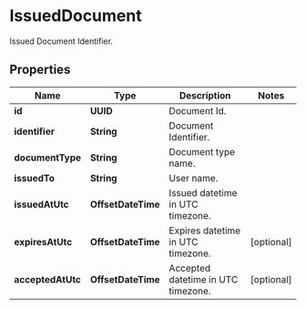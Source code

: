 

# IssuedDocument

Issued Document Identifier.

## Properties

| Name | Type | Description | Notes |
|------------ | ------------- | ------------- | -------------|
|**id** | **UUID** | Document Id. |  |
|**identifier** | **String** | Document Identifier. |  |
|**documentType** | **String** | Document type name. |  |
|**issuedTo** | **String** | User name. |  |
|**issuedAtUtc** | **OffsetDateTime** | Issued datetime in UTC timezone. |  |
|**expiresAtUtc** | **OffsetDateTime** | Expires datetime in UTC timezone. |  [optional] |
|**acceptedAtUtc** | **OffsetDateTime** | Accepted datetime in UTC timezone. |  [optional] |



